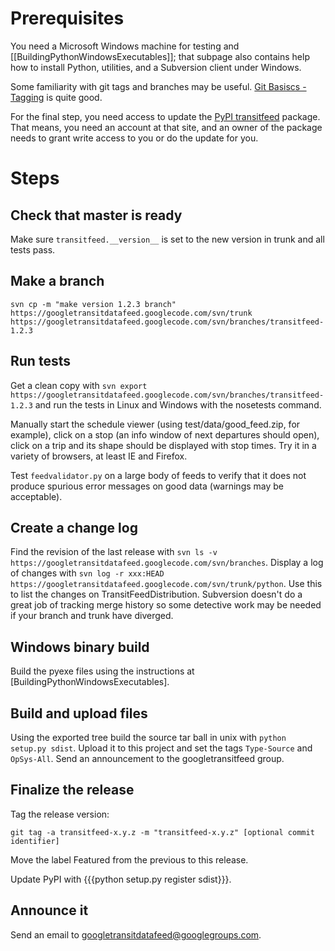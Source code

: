 # Prerequisites

You need a Microsoft Windows machine for testing and [[BuildingPythonWindowsExecutables]]; that subpage also contains help how to install Python, utilities, and a Subversion client under Windows.

Some familiarity with git tags and branches may be useful. [Git Basiscs - Tagging](http://git-scm.com/book/en/Git-Basics-Tagging) is quite good.

For the final step, you need access to update the [PyPI transitfeed](http://pypi.python.org/pypi/transitfeed) package.  That means, you need an account at that site, and an owner of the package needs to grant write access to you or do the update for you.

# Steps

## Check that master is ready

Make sure `transitfeed.__version__` is set to the new version in trunk and all tests pass.

## Make a branch

`svn cp -m "make version 1.2.3 branch" https://googletransitdatafeed.googlecode.com/svn/trunk https://googletransitdatafeed.googlecode.com/svn/branches/transitfeed-1.2.3`

## Run tests

Get a clean copy with `svn export https://googletransitdatafeed.googlecode.com/svn/branches/transitfeed-1.2.3` and run the tests in Linux and Windows with the nosetests command. 

Manually start the schedule viewer (using test/data/good_feed.zip, for example), click on a stop (an info window of next departures should open), click on a trip and its shape should be displayed with stop times. Try it in a variety of browsers, at least IE and Firefox.

Test `feedvalidator.py` on a large body of feeds to verify that it does not produce spurious error messages on good data (warnings may be acceptable).

## Create a change log

Find the revision of the last release with `svn ls -v https://googletransitdatafeed.googlecode.com/svn/branches`. Display a log of changes with `svn log -r xxx:HEAD https://googletransitdatafeed.googlecode.com/svn/trunk/python`. Use this to list the changes on TransitFeedDistribution. Subversion doesn't do a great job of tracking merge history so some detective work may be needed if your branch and trunk have diverged.

## Windows binary build

Build the pyexe files using the instructions at [BuildingPythonWindowsExecutables].

## Build and upload files

Using the exported tree build the source tar ball in unix with `python setup.py sdist`. Upload it to this project and set the tags `Type-Source` and `OpSys-All`.  Send an announcement to the googletransitfeed group.

## Finalize the release

Tag the release version:

`git tag -a transitfeed-x.y.z -m "transitfeed-x.y.z" [optional commit identifier]`

Move the label Featured from the previous to this release.

Update PyPI with {{{python setup.py register sdist}}}.

## Announce it

Send an email to googletransitdatafeed@googlegroups.com.